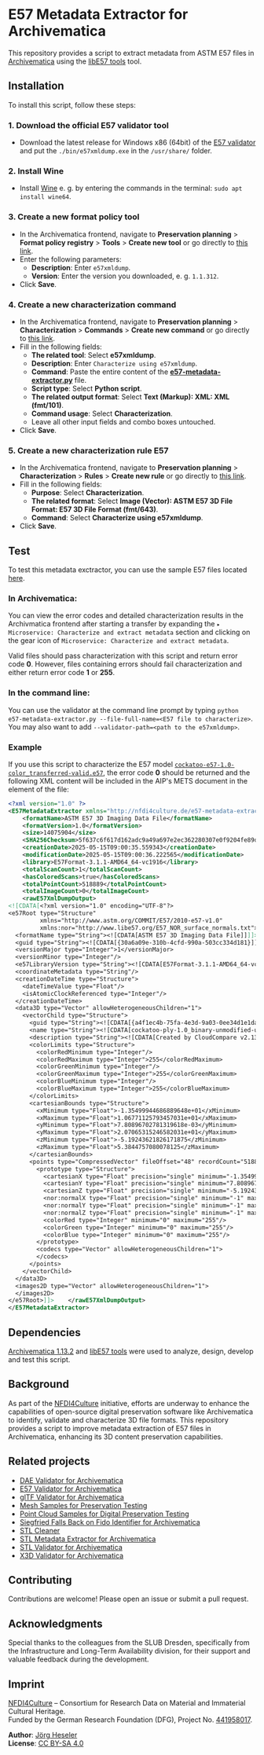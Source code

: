 # E57 Metadata Extractor for Archivematica

This repository provides a script to extract metadata from ASTM E57 files in [Archivematica](https://www.archivematica.org/) using the [libE57 tools](http://www.libe57.org/download.html) tool.

## Installation

To install this script, follow these steps:

### 1. Download the official E57 validator tool

- Download the latest release for Windows x86 (64bit) of the [E57 validator](http://www.libe57.org/download.html) and put the `./bin/e57xmldump.exe` in the `/usr/share/` folder.

### 2. Install Wine

- Install [Wine](https://www.winehq.org/) e. g. by entering the commands in the terminal: `sudo apt install wine64`.

### 3. Create a new format policy tool

- In the Archivematica frontend, navigate to **Preservation planning** > **Format policy registry** > **Tools** > **Create new tool** or go directly to [this link](http://10.10.10.20/fpr/fptool/create/).
- Enter the following parameters:
  - **Description**: Enter `e57xmldump`.
  - **Version**: Enter the version you downloaded, e. g. `1.1.312`.
- Click **Save**.

### 4. Create a new characterization command

- In the Archivematica frontend, navigate to **Preservation planning** > **Characterization** > **Commands** > **Create new command** or go directly to [this link](http://10.10.10.20/fpr/fpcommand/create/).
- Fill in the following fields:
  - **The related tool**: Select **e57xmldump**.
  - **Description**: Enter `Characterize using e57xmldump`.
  - **Command**: Paste the entire content of the [**e57-metadata-extractor.py**](./src/e57-metadata-extractor.py) file.
  - **Script type**: Select **Python script**.
  - **The related output format**: Select **Text (Markup): XML: XML (fmt/101)**.
  - **Command usage**: Select **Characterization**.
  - Leave all other input fields and combo boxes untouched.
- Click **Save**.

### 5. Create a new characterization rule E57

- In the Archivematica frontend, navigate to **Preservation planning** > **Characterization** > **Rules** > **Create new rule** or go directly to [this link](http://10.10.10.20/fpr/fprule/create/).
- Fill in the following fields:
  - **Purpose**: Select **Characterization**.
  - **The related format**: Select **Image (Vector): ASTM E57 3D File Format: E57 3D File Format (fmt/643)**.
  - **Command**: Select **Characterize using e57xmldump**.
- Click **Save**.

## Test

To test this metadata exctractor, you can use the sample E57 files located [here](https://github.com/JoergHeseler/point-cloud-samples-for-preservation-testing/tree/main/e57).

### In Archivematica:

You can view the error codes and detailed characterization results in the Archivmatica frontend after starting a transfer by expanding the `▸ Microservice: Characterize and extract metadata` section and clicking on the gear icon of `Microservice: Characterize and extract metadata`.

Valid files should pass characterization with this script and return error code **0**. However, files containing errors should fail characterization and either return error code **1** or **255**.

### In the command line:

You can use the validator at the command line prompt by typing `python e57-metadata-extractor.py --file-full-name=<E57 file to characterize>`. You may also want to add `--validator-path=<path to the e57xmldump>`.

### Example

If you use this script to characterize the E57 model [`cockatoo-e57-1.0-color_transferred-valid.e57`](https://github.com/JoergHeseler/point-cloud-samples-for-preservation-testing/blob/main/e57/cockatoo-e57-1.0-color_transferred-valid), the error code **0** should be returned and the following XML content will be included in the AIP's METS document in the <objectCharacteristicsExtension> element of the file:

```xml
<?xml version="1.0" ?>
<E57MetadataExtractor xmlns="http://nfdi4culture.de/e57-metadata-extractor1" xmlns:xsi="http://www.w3.org/2001/XMLSchema-instance" xsi:schemaLocation="http://nfdi4culture.de/e57-metadata-extractor1 https://raw.githubusercontent.com/JoergHeseler/e57-metadata-extractor-for-archivematica/refs/heads/main/src/e57-metadata-extractor.xsd">
    <formatName>ASTM E57 3D Imaging Data File</formatName>
    <formatVersion>1.0</formatVersion>
    <size>14075904</size>
    <SHA256Checksum>5f637c6f617d162adc9a49a697e2ec362280307e0f9204fe89dbf8ed4b3201dd</SHA256Checksum>
    <creationDate>2025-05-15T09:00:35.559343</creationDate>
    <modificationDate>2025-05-15T09:00:36.222565</modificationDate>
    <library>E57Format-3.1.1-AMD64_64-vc1916</library>
    <totalScanCount>1</totalScanCount>
    <hasColoredScans>true</hasColoredScans>
    <totalPointCount>518889</totalPointCount>
    <totalImageCount>0</totalImageCount>
    <rawE57XmlDumpOutput>
<![CDATA[<?xml version="1.0" encoding="UTF-8"?>
<e57Root type="Structure"
         xmlns="http://www.astm.org/COMMIT/E57/2010-e57-v1.0"
         xmlns:nor="http://www.libe57.org/E57_NOR_surface_normals.txt">
  <formatName type="String"><![CDATA[ASTM E57 3D Imaging Data File]]]]><![CDATA[></formatName>
  <guid type="String"><![CDATA[{30a6a09e-310b-4cfd-990a-503cc334d181}]]]]><![CDATA[></guid>
  <versionMajor type="Integer">1</versionMajor>
  <versionMinor type="Integer"/>
  <e57LibraryVersion type="String"><![CDATA[E57Format-3.1.1-AMD64_64-vc1916]]]]><![CDATA[></e57LibraryVersion>
  <coordinateMetadata type="String"/>
  <creationDateTime type="Structure">
    <dateTimeValue type="Float"/>
    <isAtomicClockReferenced type="Integer"/>
  </creationDateTime>
  <data3D type="Vector" allowHeterogeneousChildren="1">
    <vectorChild type="Structure">
      <guid type="String"><![CDATA[{a4f1ec4b-75fa-4e3d-9a03-0ee34d1e1da8}]]]]><![CDATA[></guid>
      <name type="String"><![CDATA[cockatoo-ply-1.0_binary-unmodified-unknown - Cloud]]]]><![CDATA[></name>
      <description type="String"><![CDATA[Created by CloudCompare v2.13.2 (Kharkiv - Jul  6 2024)]]]]><![CDATA[></description>
      <colorLimits type="Structure">
        <colorRedMinimum type="Integer"/>
        <colorRedMaximum type="Integer">255</colorRedMaximum>
        <colorGreenMinimum type="Integer"/>
        <colorGreenMaximum type="Integer">255</colorGreenMaximum>
        <colorBlueMinimum type="Integer"/>
        <colorBlueMaximum type="Integer">255</colorBlueMaximum>
      </colorLimits>
      <cartesianBounds type="Structure">
        <xMinimum type="Float">-1.35499944686889648e+01</xMinimum>
        <xMaximum type="Float">1.06771125793457031e+01</xMaximum>
        <yMinimum type="Float">7.80896702781319618e-03</yMinimum>
        <yMaximum type="Float">2.07065315246582031e+01</yMaximum>
        <zMinimum type="Float">-5.19243621826171875</zMinimum>
        <zMaximum type="Float">5.3844757080078125</zMaximum>
      </cartesianBounds>
      <points type="CompressedVector" fileOffset="48" recordCount="518889">
        <prototype type="Structure">
          <cartesianX type="Float" precision="single" minimum="-1.3549994e+01" maximum="1.0677113e+01">-1.4364409</cartesianX>
          <cartesianY type="Float" precision="single" minimum="7.808967e-03" maximum="2.0706532e+01">1.035717e+01</cartesianY>
          <cartesianZ type="Float" precision="single" minimum="-5.1924362" maximum="5.3844757">9.6019745e-02</cartesianZ>
          <nor:normalX type="Float" precision="single" minimum="-1" maximum="1"/>
          <nor:normalY type="Float" precision="single" minimum="-1" maximum="1"/>
          <nor:normalZ type="Float" precision="single" minimum="-1" maximum="1"/>
          <colorRed type="Integer" minimum="0" maximum="255"/>
          <colorGreen type="Integer" minimum="0" maximum="255"/>
          <colorBlue type="Integer" minimum="0" maximum="255"/>
        </prototype>
        <codecs type="Vector" allowHeterogeneousChildren="1">
        </codecs>
      </points>
    </vectorChild>
  </data3D>
  <images2D type="Vector" allowHeterogeneousChildren="1">
  </images2D>
</e57Root>]]>    </rawE57XmlDumpOutput>
</E57MetadataExtractor>
```

## Dependencies

[Archivematica 1.13.2](https://github.com/artefactual/archivematica/releases/tag/v1.13.2) and [libE57 tools](http://www.libe57.org/download.html) were used to analyze, design, develop and test this script.

## Background

As part of the [NFDI4Culture](https://nfdi4culture.de/) initiative, efforts are underway to enhance the capabilities of open-source digital preservation software like Archivematica to identify, validate and characterize 3D file formats. This repository provides a script to improve metadata extraction of E57 files in Archivematica, enhancing its 3D content preservation capabilities.

## Related projects

- [DAE Validator for Archivematica](https://github.com/JoergHeseler/dae-validator-for-archivematica)
- [E57 Validator for Archivematica](https://github.com/JoergHeseler/e57-validator-for-archivematica)
- [glTF Validator for Archivematica](https://github.com/JoergHeseler/gltf-validator-for-archivematica)
- [Mesh Samples for Preservation Testing](https://github.com/JoergHeseler/mesh-samples-for-preservation-testing)
- [Point Cloud Samples for Digital Preservation Testing](https://github.com/JoergHeseler/point-cloud-samples-for-preservation-testing)
- [Siegfried Falls Back on Fido Identifier for Archivematica](https://github.com/JoergHeseler/siegfried-falls-back-on-fido-identifier-for-archivematica)
- [STL Cleaner](https://github.com/JoergHeseler/stl-cleaner)
- [STL Metadata Extractor for Archivematica](https://github.com/JoergHeseler/stl-metadata-extractor-for-archivematica)
- [STL Validator for Archivematica](https://github.com/JoergHeseler/stl-validator-for-archivematica)
- [X3D Validator for Archivematica](https://github.com/JoergHeseler/x3d-validator-for-archivematica)

## Contributing

Contributions are welcome! Please open an issue or submit a pull request.

## Acknowledgments

Special thanks to the colleagues from the SLUB Dresden, specifically from the Infrastructure and Long-Term Availability division, for their support and valuable feedback during the development.

## Imprint

[NFDI4Culture](https://nfdi4culture.de/) – Consortium for Research Data on Material and Immaterial Cultural Heritage.  
Funded by the German Research Foundation (DFG), Project No. [441958017](https://gepris.dfg.de/gepris/projekt/441958017).

**Author**: [Jörg Heseler](https://orcid.org/0000-0002-1497-627X)  
**License**: [CC BY-SA 4.0](https://creativecommons.org/licenses/by-sa/4.0/)
